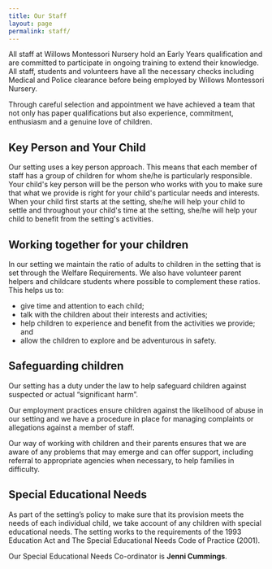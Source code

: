 ```yaml
---
title: Our Staff
layout: page
permalink: staff/
---
```


All staff at Willows Montessori Nursery hold an Early Years qualification and are committed to participate in ongoing training to extend their knowledge.  All staff, students and volunteers have all the necessary checks including Medical and Police clearance before being employed by Willows Montessori Nursery.

Through careful selection and appointment we have achieved a team that not only has paper qualifications but also experience, commitment, enthusiasm and a genuine love of children.

## Key Person and Your Child

Our setting uses a key person approach. This means that each member of staff has a group of children for whom she/he is particularly responsible. Your child's key person will be the person who works with you to make sure that what we provide is right for your child's particular needs and interests. When your child first starts at the setting, she/he will help your child to settle and throughout your child's time at the setting, she/he will help your child to benefit from the setting's activities.

## Working together for your children

In our setting we maintain the ratio of adults to children in the setting that is set through the Welfare Requirements. We also have volunteer parent helpers and childcare students where possible to complement these ratios. This helps us to:
- give time and attention to each child;
- talk with the children about their interests and activities;
- help children to experience and benefit from the activities we provide; and
- allow the children to explore and be adventurous in safety.

## Safeguarding children

Our setting has a duty under the law to help safeguard children against suspected or actual “significant harm”.

Our employment practices ensure children against the likelihood of abuse in our setting and we have a procedure in place for managing complaints or allegations against a member of staff.

Our way of working with children and their parents ensures that we are aware of any problems that may emerge and can offer support, including referral to appropriate agencies when necessary, to help families in difficulty.

## Special Educational Needs

As part of the setting’s policy to make sure that its provision meets the needs of each individual child, we take account of any children with special educational needs.  The setting works to the requirements of the 1993 Education Act and The Special Educational Needs Code of Practice (2001).

Our Special Educational Needs Co-ordinator is **Jenni Cummings**.
